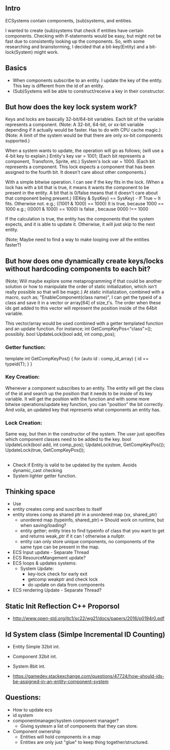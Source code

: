 ## Intro
ECSystems contain components, (sub)systems, and entities.

I wanted to create (sub)systems that check if entities have certain components. Checking with if-statements would be easy, but might not be fast due to consistently looking up the components. So, with some researching and brainstorming, I decided that a bit-key(Entity) and a bit-lock(System) might work.

## Basics
- When components subscribe to an entity. I update the key of the entity. This key is different from the id of an entity.
- (Sub)Systems will be able to construct/receive a key in their constructor.

## But how does the key lock system work?
Keys and locks are basically 32-bit/64-bit variables. Each bit of the variable represents a component. 
(Note: A 32-bit, 64-bit, or xx-bit variable depending if it actually would be faster. Has to do with CPU cache magic.)
(Note: A limit of the system would be that there are only xx-bit components supported.)

When a system wants to update, the operation will go as follows; (will use a 4-bit key to explain.)
Entity's key var    = 1001; (Each bit represents a component, Transform, Sprite, etc.)
System's lock var   = 1000. (Each bit represents a component. This lock expects a component that has been assigned to the fourth bit. It doesn't care about other components.)

With a simple bitwise operation. I can see if the key fits in the lock.
(When a lock has with a bit that is true, it means it wants the component to be present in the entity. A bit that is 0/false means that it doesn't care about that component being present.)
((EKey & SysKey) == SysKey) - If True ~ It fits. Otherwise not.
e.g.; ((1001 & 1000) == 1000) It is true, because 1000 == 1000
e.g.; ((0001 & 1000) == 1000) Is false  , because 0000 !== 1000

If the calculation is true, the entity has the components that the system expects, and it is able to update it. Otherwise, it will just skip to the next entity.

(Note; Maybe need to find a way to make looping over all the entities faster?)

## But how does one dynamically create keys/locks without hardcoding components to each bit?
(Note; Will maybe explore some metaprogramming if that could be another solution or how to manipulate the order of static initialization, which isn't really possible so that will be magic.)
At static initialization, combined with a macro, such as; "EnableComponent(class name)", I can get the typeid of a class and save it in a vector or array[64] of size_t's. The order when these ids get added to this vector will represent the position inside of the 64bit variable.

This vector/array would be used combined with a getter templated function and an update function. For instance; 
int GetCompKeyPos<"class">(); possibily.
bool UpdateLock(bool add, int comp_pos);

### Getter function:
template <class T>
int GetCompKeyPos() {
    for (auto id : comp_id_array) {
        id == typeid(T);
    }
}

### Key Creation:
Whenever a component subscribes to an entity. The entity will get the class of the id and search up the position that it needs to be inside of its key variable. It will get the position with the function and with some more bitwise operations/update key function, you can "position" the bit correctly. And voila, an updated key that represents what components an entity has.

### Lock Creation:
Same way, but then in the constructor of the system. The user just specifies which component classes need to be added to the key. 
bool UpdateLock(bool add, int comp_pos);
UpdateLock(true, GetCompKeyPos<Transform>());
UpdateLock(true, GetCompKeyPos<Physics>());


##

- Check if Entity is valid to be updated by the system. Avoids dynamic_cast checking
- System lighter getter function.




## Thinking space
- Use
- entity creates comp and suscribes to itself
- entity stores comp as shared ptr in a unordered map (xx, shared_ptr)
    - unordered map (typeinfo, shared_ptr)-> Should work on runtime, but when saving/loading?
    - entity getter; entity tries to find typeinfo of class that you want to get and returns weak_ptr if it can ! otherwise a nullptr.
    - entity can only store unique components, no components of the same type can be present in the map.
- ECS Input update - Separate Thread
- ECS ResourceMangement update?
- ECS loops & updates systems:
    - System Update:
        - key-lock check for early exit
        - getcomp weakptr and check lock
        - do update on data from components
- ECS rendering Update - Separate Thread?


## Static Init Reflection C++ Proporsol
- http://www.open-std.org/jtc1/sc22/wg21/docs/papers/2016/p0194r0.pdf

## Id System class (Simlpe Incremental ID Counting)
- Entity Simple 32bit int.
- Component 32bit int.
- System 8bit int.

- https://gamedev.stackexchange.com/questions/47724/how-should-ids-be-assigned-in-an-entity-component-system


## Questions:
- How to update ecs
- id system
- componentmanager/system component manager?
    - Giving systesm a list of components that they can store.
- Component ownership
    - Entities will hold components in a map
    - Entities are only just "glue" to keep thing together/structured.